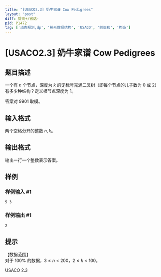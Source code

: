 ```yaml
---
title: "[USACO2.3] 奶牛家谱 Cow Pedigrees"
layout: "post"
diff: 提高+/省选-
pid: P1472
tag: ['动态规划,dp', '树形数据结构', 'USACO', '前缀和', '构造']
---
```

# [USACO2.3] 奶牛家谱 Cow Pedigrees
## 题目描述

一个有 $n$ 个节点，深度为 $k$ 的无标号完满二叉树（即每个节点的儿子数为 $0$ 或 $2$）有多少种结构？定义根节点深度为 $1$。

答案对 $9901$ 取模。
## 输入格式

两个空格分开的整数 $n,k$。
## 输出格式

输出一行一个整数表示答案。
## 样例

### 样例输入 #1
```
5 3

```
### 样例输出 #1
```
2

```
## 提示

【数据范围】  
对于 $100\%$ 的数据，$3\le n < 200$，$2 \le k < 100$。

USACO 2.3

